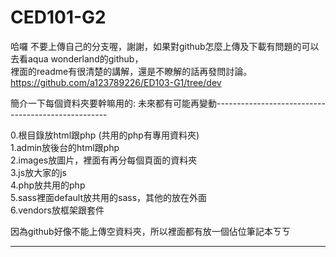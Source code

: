 # CED101-G2

哈囉  不要上傳自己的分支喔，謝謝，如果對github怎麼上傳及下載有問題的可以去看aqua wonderland的github，  
裡面的readme有很清楚的講解，還是不瞭解的話再發問討論。  
https://github.com/a123789226/ED103-G1/tree/dev

簡介一下每個資料夾要幹嘛用的: 未來都有可能再變動---------------------------------------------------  

0.根目錄放html跟php (共用的php有專用資料夾)  
1.admin放後台的html跟php   
2.images放圖片，裡面有再分每個頁面的資料夾      
3.js放大家的js    
4.php放共用的php  
5.sass裡面default放共用的sass，其他的放在外面  
6.vendors放框架跟套件  

因為github好像不能上傳空資料夾，所以裡面都有放一個佔位筆記本ㄎㄎ  

------------------------------------------------------------------------------------------------  
